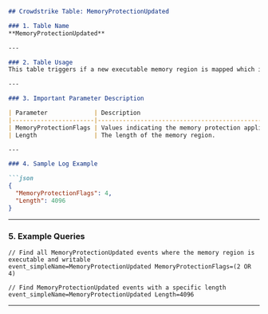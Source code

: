 ````markdown
## Crowdstrike Table: MemoryProtectionUpdated

### 1. Table Name
**MemoryProtectionUpdated**

---

### 2. Table Usage
This table triggers if a new executable memory region is mapped which is writable or mapped from a file. It is useful for detecting potential code injection or memory manipulation techniques.

---

### 3. Important Parameter Description

| Parameter             | Description                                                                                          | Platforms Affected |
|-----------------------|------------------------------------------------------------------------------------------------------|--------------------|
| MemoryProtectionFlags | Values indicating the memory protection applied to the region: PROT_NONE (0x00000000), PROT_READ (0x00000001), PROT_WRITE (0x00000002), PROT_EXEC (0x00000004). | Linux, Falcon Container |
| Length                | The length of the memory region.                                                                     | Linux, Falcon Container |

---

### 4. Sample Log Example

```json
{
  "MemoryProtectionFlags": 4,
  "Length": 4096
}
````

---

### 5. Example Queries

```xql
// Find all MemoryProtectionUpdated events where the memory region is executable and writable
event_simpleName=MemoryProtectionUpdated MemoryProtectionFlags=(2 OR 4)

// Find MemoryProtectionUpdated events with a specific length
event_simpleName=MemoryProtectionUpdated Length=4096
```

---

```